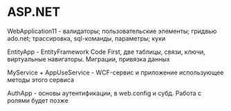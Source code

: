 # ASP.NET

WebApplication11 - валидаторы; пользовательские элементы; гридвью ado.net; трассировка, sql-команды, параметры; куки

EntityApp - EntityFramework Code First, две таблицы, связи, ключи, виртуальные навигаторы. Миграции, привязка данных

MyService + AppUseService - WCF-сервис и приложение использующее методы этого сервиса

AuthApp - основы аутентификации, в web.config и субд. Работа с ролями будет позже
